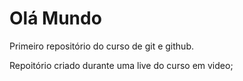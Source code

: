 # Olá Mundo
 Primeiro repositório do curso de git e github.

 Repoitório criado durante uma live do curso em video;
